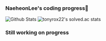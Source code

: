 ### NaeheonLee's coding progress👋

<!--
**NaeheonLee/NaeheonLee** is a ✨ _special_ ✨ repository because its `README.md` (this file) appears on your GitHub profile.




Here are some ideas to get you started:

- 🔭 I’m currently working on ...
- 🌱 I’m currently learning ...
- 👯 I’m looking to collaborate on ...
- 🤔 I’m looking for help with ...
- 💬 Ask me about ...
- 📫 How to reach me: ...
- 😄 Pronouns: ...
- ⚡ Fun fact: ...
-->

![Github Stats](https://github-readme-stats.vercel.app/api?username=NaeheonLee&show_icons=true)
![tonyrox22's solved.ac stats](https://github-readme-solvedac.hyp3rflow.vercel.app/api/?handle=tonyrox22)

### Still working on progress

<!--
#### 2020.08~2020.12 goals & activities
 - 🌱 database(SQL) study
 - 🌱 Kotlin study 
 - 🌱 algorithm study 
 - 🌱 android(java) mentor & project
 - 🌱 C programing mentor
 - 🌱 AWS study
 - 🌱 Docker study

<!--
#### 2020.12~2020.3 goals & activities
 - 🌱 SQLD license
 - 🌱 AWS study group & license
 - 🌱 algorithm study 
 - 🌱 data structure mentor
 - 🌱 machine learning 

<!--
#### 2020.03~2021.02 goals & activities
- 🌱 

<!--
### language i can use
 - 💬  C, C++, Java, Python

<!--
### interesting field
 - 😄 database, sever develop, data management, AI, Machine Learning

<!--
- 🔭🌱👯🤔💬📫😄⚡ 
